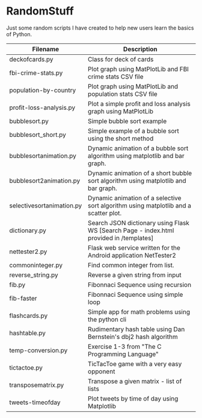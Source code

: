 # RandomStuff
Just some random scripts I have created to help new users learn the basics of Python.        

Filename      | Description
------------- | -------------
deckofcards.py | Class for deck of cards
fbi-crime-stats.py   | Plot graph using MatPlotLib and FBI crime stats CSV file
population-by-country | Plot graph using MatPlotLib and population stats CSV file
profit-loss-analysis.py | Plot a simple profit and loss analysis graph using MatPlotLib
bubblesort.py  | Simple bubble sort example 
bubblesort_short.py  | Simple example of a bubble sort using the short method  
bubblesortanimation.py  | Dynamic animation of a bubble sort algorithm using matplotlib and bar graph. 
bubblesort2animation.py  | Dynamic animation of a short bubble sort algorithm using matplotlib and bar graph. 
selectivesortanimation.py  | Dynamic animation of a selective sort algorithm using matplotlib and a scatter plot. 
dictionary.py  | Search JSON dictionary using Flask WS [Search Page - index.html provided in /templates] 
nettester2.py  | Flask web service written for the Android application NetTester2  
commoninteger.py  |   Find common integer from list. 
reverse_string.py | Reverse a given string from input  
fib.py     | Fibonnaci Sequence using recursion  
fib-faster | Fibonnaci Sequence using simple loop   
flashcards.py    | Simple app for math problems using the python cli 
hashtable.py   |  Rudimentary hash table using Dan Bernstein's dbj2 hash algorithm  
temp-conversion.py | Exercise 1-3 from "The C Programming Language"
tictactoe.py  | TicTacToe game with a very easy opponent  
transposematrix.py | Transpose a given matrix - list of lists
tweets-timeofday | Plot tweets by time of day using Matplotlib


   









